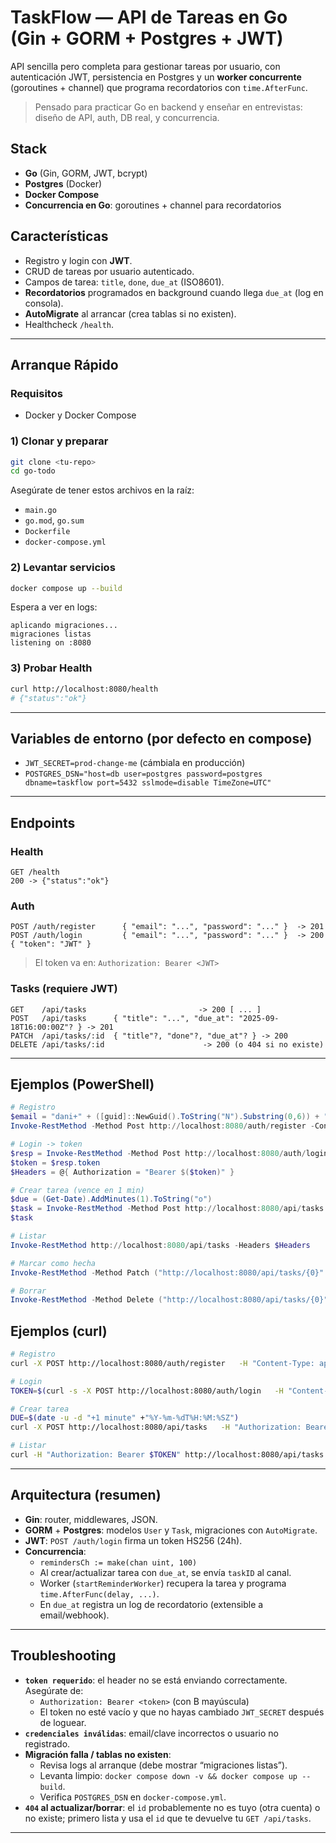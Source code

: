 
# TaskFlow — API de Tareas en Go (Gin + GORM + Postgres + JWT)

API sencilla pero completa para gestionar tareas por usuario, con autenticación JWT, persistencia en Postgres y un **worker concurrente** (goroutines + channel) que programa recordatorios con `time.AfterFunc`.

> Pensado para practicar Go en backend y enseñar en entrevistas: diseño de API, auth, DB real, y concurrencia.

## Stack
- **Go** (Gin, GORM, JWT, bcrypt)
- **Postgres** (Docker)
- **Docker Compose**
- **Concurrencia en Go**: goroutines + channel para recordatorios

## Características
- Registro y login con **JWT**.
- CRUD de tareas por usuario autenticado.
- Campos de tarea: `title`, `done`, `due_at` (ISO8601).
- **Recordatorios** programados en background cuando llega `due_at` (log en consola).
- **AutoMigrate** al arrancar (crea tablas si no existen).
- Healthcheck `/health`.

---

## Arranque Rápido

### Requisitos
- Docker y Docker Compose

### 1) Clonar y preparar
```bash
git clone <tu-repo>
cd go-todo
```

Asegúrate de tener estos archivos en la raíz:
- `main.go`
- `go.mod`, `go.sum`
- `Dockerfile`
- `docker-compose.yml`

### 2) Levantar servicios
```bash
docker compose up --build
```

Espera a ver en logs:
```
aplicando migraciones...
migraciones listas
listening on :8080
```

### 3) Probar Health
```bash
curl http://localhost:8080/health
# {"status":"ok"}
```

---

## Variables de entorno (por defecto en compose)
- `JWT_SECRET=prod-change-me` (cámbiala en producción)
- `POSTGRES_DSN="host=db user=postgres password=postgres dbname=taskflow port=5432 sslmode=disable TimeZone=UTC"`

---

## Endpoints

### Health
```
GET /health
200 -> {"status":"ok"}
```

### Auth
```
POST /auth/register      { "email": "...", "password": "..." }  -> 201
POST /auth/login         { "email": "...", "password": "..." }  -> 200 { "token": "JWT" }
```

> El token va en: `Authorization: Bearer <JWT>`

### Tasks (requiere JWT)
```
GET    /api/tasks                         -> 200 [ ... ]
POST   /api/tasks      { "title": "...", "due_at": "2025-09-18T16:00:00Z"? } -> 201
PATCH  /api/tasks/:id  { "title"?, "done"?, "due_at"? } -> 200
DELETE /api/tasks/:id                      -> 200 (o 404 si no existe)
```

---

## Ejemplos (PowerShell)

```powershell
# Registro
$email = "dani+" + ([guid]::NewGuid().ToString("N").Substring(0,6)) + "@example.com"
Invoke-RestMethod -Method Post http://localhost:8080/auth/register -ContentType application/json -Body (@{ email=$email; password="secret123" } | ConvertTo-Json)

# Login -> token
$resp = Invoke-RestMethod -Method Post http://localhost:8080/auth/login -ContentType application/json -Body (@{ email=$email; password="secret123" } | ConvertTo-Json)
$token = $resp.token
$Headers = @{ Authorization = "Bearer $($token)" }

# Crear tarea (vence en 1 min)
$due = (Get-Date).AddMinutes(1).ToString("o")
$task = Invoke-RestMethod -Method Post http://localhost:8080/api/tasks -Headers $Headers -ContentType application/json -Body (@{ title="Estudiar Go"; due_at=$due } | ConvertTo-Json)
$task

# Listar
Invoke-RestMethod http://localhost:8080/api/tasks -Headers $Headers

# Marcar como hecha
Invoke-RestMethod -Method Patch ("http://localhost:8080/api/tasks/{0}" -f $task.id) -Headers $Headers -ContentType application/json -Body '{"done":true}'

# Borrar
Invoke-RestMethod -Method Delete ("http://localhost:8080/api/tasks/{0}" -f $task.id) -Headers $Headers
```

## Ejemplos (curl)

```bash
# Registro
curl -X POST http://localhost:8080/auth/register   -H "Content-Type: application/json"   -d '{"email":"dani@example.com","password":"secret123"}'

# Login
TOKEN=$(curl -s -X POST http://localhost:8080/auth/login   -H "Content-Type: application/json"   -d '{"email":"dani@example.com","password":"secret123"}' | jq -r .token)

# Crear tarea
DUE=$(date -u -d "+1 minute" +"%Y-%m-%dT%H:%M:%SZ")
curl -X POST http://localhost:8080/api/tasks   -H "Authorization: Bearer $TOKEN" -H "Content-Type: application/json"   -d "{"title":"Tarea curl","due_at":"$DUE"}"

# Listar
curl -H "Authorization: Bearer $TOKEN" http://localhost:8080/api/tasks
```

---

## Arquitectura (resumen)

- **Gin**: router, middlewares, JSON.
- **GORM** + **Postgres**: modelos `User` y `Task`, migraciones con `AutoMigrate`.
- **JWT**: `POST /auth/login` firma un token HS256 (24h).
- **Concurrencia**:
  - `remindersCh := make(chan uint, 100)`
  - Al crear/actualizar tarea con `due_at`, se envía `taskID` al canal.
  - Worker (`startReminderWorker`) recupera la tarea y programa `time.AfterFunc(delay, ...)`.
  - En `due_at` registra un log de recordatorio (extensible a email/webhook).

---

## Troubleshooting

- **`token requerido`**: el header no se está enviando correctamente. Asegúrate de:
  - `Authorization: Bearer <token>` (con B mayúscula)
  - El token no esté vacío y que no hayas cambiado `JWT_SECRET` después de loguear.
- **`credenciales inválidas`**: email/clave incorrectos o usuario no registrado.
- **Migración falla / tablas no existen**:
  - Revisa logs al arranque (debe mostrar “migraciones listas”).
  - Levanta limpio: `docker compose down -v && docker compose up --build`.
  - Verifica `POSTGRES_DSN` en `docker-compose.yml`.
- **`404` al actualizar/borrar**: el `id` probablemente no es tuyo (otra cuenta) o no existe; primero lista y usa el `id` que te devuelve tu `GET /api/tasks`.

---
